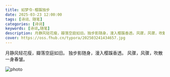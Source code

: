 ```yaml
---
title: 如梦令·樱蹊独步
date: 2025-03-23 12:00:00
tags: [诗词、随笔]
categories: [诗词]
keywords: [诗词,随笔]
description: 月静风轻花瘦，瓣落空庭如旧。独步影随身，漫入樱蹊香透。风骤，风骤，吹散一身春皱。
cover: https://oss.fhub.cn/typora/202503241434657.jpg
---
```


月静风轻花瘦，瓣落空庭如旧。
独步影随身，漫入樱蹊香透。
风骤，风骤，吹散一身春皱。

![photo](https://oss.fhub.cn/typora/202503241434657.jpg)
